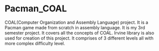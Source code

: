 # Pacman_COAL
COAL(Computer Organization and Assembly Language) project. It is a Pacman game made from scratch in assembly language. It is my 3rd semester project. It covers all the concepts of COAL. Irvine library is also used for creation of this project. It comprises of 3 different levels all with more complex difficulty level. 
